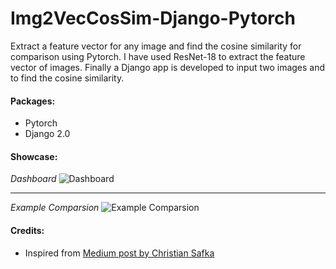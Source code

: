 # Img2VecCosSim-Django-Pytorch

Extract a feature vector for any image and find the cosine similarity for comparison using Pytorch. I have used ResNet-18 to extract the feature vector of images. Finally a Django app is developed to input two images and to find the cosine similarity.

#### Packages:
  - Pytorch
  - Django 2.0

#### Showcase:
*Dashboard*
![Dashboard](https://raw.githubusercontent.com/realSaddy/Img2VecCosSim-Django-Pytorch/master/dashboard.png)

---

*Example Comparsion*
![Example Comparsion](https://github.com/realSaddy/Img2VecCosSim-Django-Pytorch/blob/master/example_comparison.png?raw=true)


#### Credits:
  - Inspired from <a href="https://becominghuman.ai/extract-a-feature-vector-for-any-image-with-pytorch-9717561d1d4c">Medium post by Christian Safka</a>
